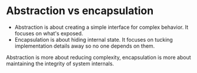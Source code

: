 # Abstraction vs encapsulation

- Abstraction is about creating a simple interface for complex behavior. It focuses on what's exposed.
- Encapsulation is about hiding internal state. It focuses on tucking implementation details away so no one depends on them.

Abstraction is more about reducing complexity, encapsulation is more about maintaining the integrity of system internals.

